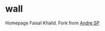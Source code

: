 # wall
Homepage Faisal Khalid.
Fork from [Andre SP](https://github.com/andredezain/andredezain.github.io)

